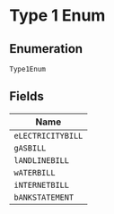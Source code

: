 
# Type 1 Enum

## Enumeration

`Type1Enum`

## Fields

| Name |
|  --- |
| `eLECTRICITYBILL` |
| `gASBILL` |
| `lANDLINEBILL` |
| `wATERBILL` |
| `iNTERNETBILL` |
| `bANKSTATEMENT` |


